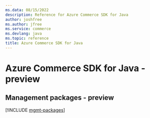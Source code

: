 ```yaml
---
ms.data: 08/15/2022
description: Reference for Azure Commerce SDK for Java
author: joshfree
ms.author: jfree
ms.service: commerce
ms.devlang: java
ms.topic: reference
title: Azure Commerce SDK for Java
---
```

# Azure Commerce SDK for Java - preview

## Management packages - preview
[!INCLUDE [mgmt-packages](commerce-mgmt-index.md)]